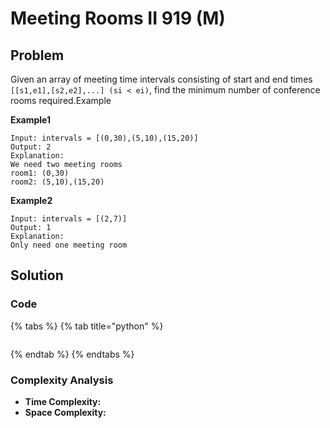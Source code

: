 # Meeting Rooms II 919 \(M\)

## Problem

Given an array of meeting time intervals consisting of start and end times `[[s1,e1],[s2,e2],...] (si < ei)`, find the minimum number of conference rooms required.Example

**Example1**

```text
Input: intervals = [(0,30),(5,10),(15,20)]
Output: 2
Explanation:
We need two meeting rooms
room1: (0,30)
room2: (5,10),(15,20)
```

**Example2**

```text
Input: intervals = [(2,7)]
Output: 1
Explanation: 
Only need one meeting room
```

## Solution 

### Code

{% tabs %}
{% tab title="python" %}
```python

```
{% endtab %}
{% endtabs %}

### Complexity Analysis

* **Time Complexity:**
* **Space Complexity:**

